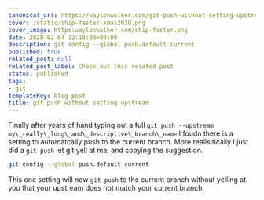 ```yaml
---
canonical_url: https://waylonwalker.com/git-push-without-setting-upstream
cover: /static/ship-faster-xmas2020.png
cover_image: https:waylonwalker.com/ship-faster.png
date: 2020-02-04 12:18:00+00:00
description: git config --global push.default current
published: true
related_post: null
related_post_label: Check out this related post
status: published
tags:
- git
templateKey: blog-post
title: git push without setting upstream
---
```


Finally after years of hand typing out a full `git push --upstream my\_really\_long\_and\_descriptive\_branch\_name` I foudn there is a setting to automatcally push to the current branch. More realisitically I just did a `git push` let git yell at me, and copying the suggestion.

``` bash
git config --global push.default current
```

This one setting will now `git push` to the current branch without yelling at you that your upstream does not match your current branch.